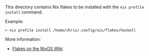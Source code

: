 This directory contains Nix flakes to be installed with the
`nix profile install` command.

Example:

    > nix profile install /home/chris/.config/nix/flakes/haskell

More information:

* [Flakes on the NixOS Wiki](https://nixos.wiki/wiki/Flakes)
